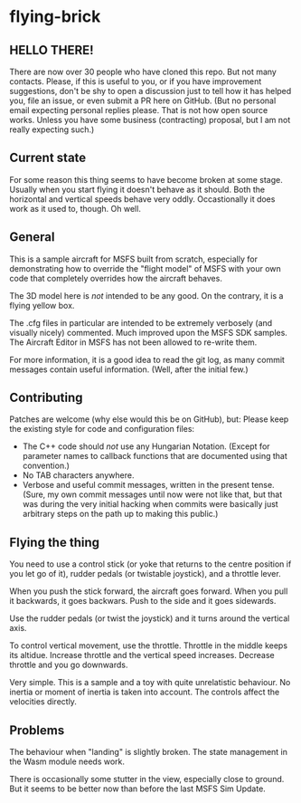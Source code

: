 # flying-brick

## HELLO THERE!

There are now over 30 people who have cloned this repo. But not many
contacts. Please, if this is useful to you, or if you have improvement
suggestions, don't be shy to open a discussion just to tell how it has
helped you, file an issue, or even submit a PR here on GitHub. (But no
personal email expecting personal replies please. That is not how open
source works. Unless you have some business (contracting) proposal,
but I am not really expecting such.)

## Current state

For some reason this thing seems to have become broken at some stage.
Usually when you start flying it doesn't behave as it should. Both the
horizontal and vertical speeds behave very oddly. Occastionally it
does work as it used to, though. Oh well.

## General

This is a sample aircraft for MSFS built from scratch, especially for
demonstrating how to override the "flight model" of MSFS with your own
code that completely overrides how the aircraft behaves.

The 3D model here is *not* intended to be any good. On the contrary,
it is a flying yellow box.

The .cfg files in particular are intended to be extremely verbosely
(and visually nicely) commented. Much improved upon the MSFS SDK
samples. The Aircraft Editor in MSFS has not been allowed to re-write
them.

For more information, it is a good idea to read the git log, as many
commit messages contain useful information. (Well, after the initial
few.)

## Contributing

Patches are welcome (why else would this be on GitHub), but: Please
keep the existing style for code and configuration files:

- The C++ code should *not* use any Hungarian Notation. (Except for
  parameter names to callback functions that are documented using that
  convention.)
- No TAB characters anywhere.
- Verbose and useful commit messages, written in the present tense.
  (Sure, my own commit messages until now were not like that, but that
  was during the very initial hacking when commits were basically just
  arbitrary steps on the path up to making this public.)

## Flying the thing

You need to use a control stick (or yoke that returns to the centre
position if you let go of it), rudder pedals (or twistable joystick),
and a throttle lever.

When you push the stick forward, the aircraft goes forward. When you
pull it backwards, it goes backwars. Push to the side and it goes
sidewards.

Use the rudder pedals (or twist the joystick) and it turns around the
vertical axis.

To control vertical movement, use the throttle. Throttle in the middle
keeps its altidue. Increase throttle and the vertical speed increases.
Decrease throttle and you go downwards.

Very simple. This is a sample and a toy with quite unrelatistic
behaviour. No inertia or moment of inertia is taken into account. The
controls affect the velocities directly.

## Problems

The behaviour when "landing" is slightly broken. The state management
in the Wasm module needs work.

There is occasionally some stutter in the view, especially close to
ground. But it seems to be better now than before the last MSFS Sim
Update.
